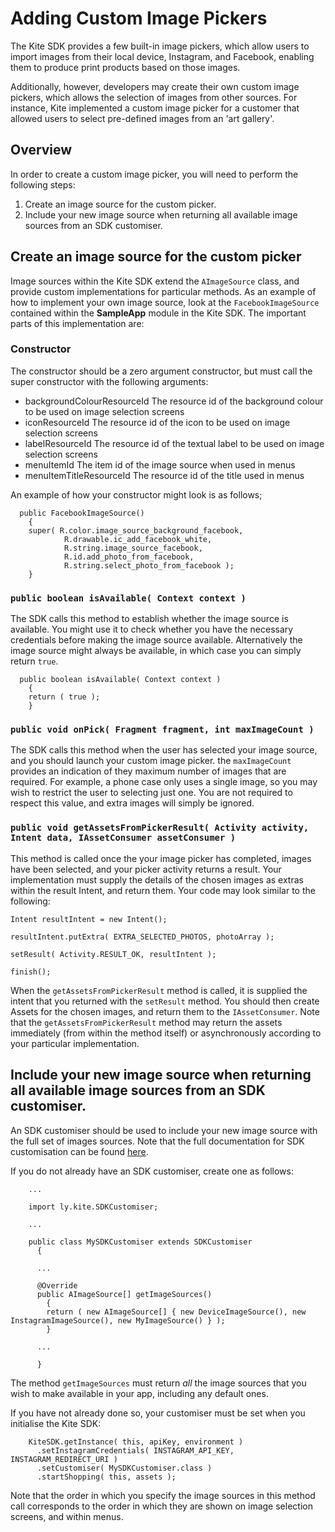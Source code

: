 # Adding Custom Image Pickers

The Kite SDK provides a few built-in image pickers, which allow users to import images from their local device, Instagram, and Facebook, enabling them to produce print products based on those images.

Additionally, however, developers may create their own custom image pickers, which allows the selection of images from other sources. For instance, Kite implemented a custom image picker for a customer that allowed users to select pre-defined images from an 'art gallery'.


## Overview

In order to create a custom image picker, you will need to perform the following steps:

1. Create an image source for the custom picker.
2. Include your new image source when returning all available image sources from an SDK customiser.


## Create an image source for the custom picker

Image sources within the Kite SDK extend the `AImageSource` class, and provide custom implementations for particular methods. As an example of how to implement your own image source, look at the `FacebookImageSource` contained within the **SampleApp** module in the Kite SDK. The important parts of this implementation are:

### Constructor

The constructor should be a zero argument constructor, but must call the super constructor with the following arguments:

* backgroundColourResourceId The resource id of the background colour to be used on image selection screens
* iconResourceId             The resource id of the icon to be used on image selection screens
* labelResourceId            The resource id of the textual label to be used on image selection screens
* menuItemId                 The item id of the image source when used in menus
* menuItemTitleResourceId    The resource id of the title used in menus


An example of how your constructor might look is as follows;

```
  public FacebookImageSource()
    {
    super( R.color.image_source_background_facebook,
            R.drawable.ic_add_facebook_white,
            R.string.image_source_facebook,
            R.id.add_photo_from_facebook,
            R.string.select_photo_from_facebook );
    }
```


### `public boolean isAvailable( Context context )`

The SDK calls this method to establish whether the image source is available. You might use it to check whether you have the necessary credentials before making the image source available. Alternatively the image source might always be available, in which case you can simply return `true`.

```
  public boolean isAvailable( Context context )
    {
    return ( true );
    }
```


### `public void onPick( Fragment fragment, int maxImageCount )`

The SDK calls this method when the user has selected your image source, and you should launch your custom image picker. the `maxImageCount` provides an indication of they maximum number of images that are required. For example, a phone case only uses a single image, so you may wish to restrict the user to selecting just one. You are not required to respect this value, and extra images will simply be ignored.


### `public void getAssetsFromPickerResult( Activity activity, Intent data, IAssetConsumer assetConsumer )`

This method is called once the your image picker has completed, images have been selected, and your picker activity returns a result. Your implementation must supply the details of the chosen images as extras within the result Intent, and return them. Your code may look similar to the following:

```
Intent resultIntent = new Intent();

resultIntent.putExtra( EXTRA_SELECTED_PHOTOS, photoArray );

setResult( Activity.RESULT_OK, resultIntent );

finish();
````

When the `getAssetsFromPickerResult` method is called, it is supplied the intent that you returned with the `setResult` method. You should then create Assets for the chosen images, and return them to the `IAssetConsumer`. Note that the `getAssetsFromPickerResult` method may return the assets immediately (from within the method itself) or asynchronously according to your particular implementation.


## Include your new image source when returning all available image sources from an SDK customiser.

An SDK customiser should be used to include your new image source with the full set of images sources. Note that the full documentation for SDK customisation can be found [here](docs/sdk_customisation.md).

If you do not already have an SDK customiser, create one as follows:

```
    ...

    import ly.kite.SDKCustomiser;

    ...

    public class MySDKCustomiser extends SDKCustomiser
      {

      ...

      @Override
      public AImageSource[] getImageSources()
        {
        return ( new AImageSource[] { new DeviceImageSource(), new InstagramImageSource(), new MyImageSource() } );
        }

      ...

      }
```

The method `getImageSources` must return *all* the image sources that you wish to make available in your app, including any default ones.

If you have not already done so, your customiser must be set when you initialise the Kite SDK:

```
    KiteSDK.getInstance( this, apiKey, environment )
      .setInstagramCredentials( INSTAGRAM_API_KEY, INSTAGRAM_REDIRECT_URI )
      .setCustomiser( MySDKCustomiser.class )
      .startShopping( this, assets );
```

Note that the order in which you specify the image sources in this method call corresponds to the order in which they are shown on image selection screens, and within menus.
